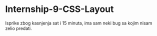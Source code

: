# Internship-9-CSS-Layout

Isprike zbog kasnjenja sat i 15 minuta, ima sam neki bug sa kojim nisam zelio predati.
